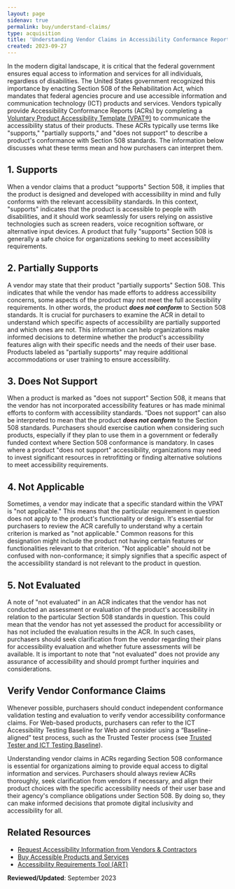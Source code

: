 ```yaml
---
layout: page
sidenav: true
permalink: buy/understand-claims/
type: acquisition
title: 'Understanding Vendor Claims in Accessibility Conformance Reports for Section 508 Conformance'
created: 2023-09-27
---
```


In the modern digital landscape, it is critical that the federal government ensures equal access to information and services for all individuals, regardless of disabilities. The United States government recognized this importance by enacting Section 508 of the Rehabilitation Act, which mandates that federal agencies procure and use accessible information and communication technology (ICT) products and services. Vendors typically provide Accessibility Conformance Reports (ACRs) by completing a [Voluntary Product Accessibility Template (VPAT®)](https://www.section508.gov/sell/vpat/) to communicate the accessibility status of their products. These ACRs typically use terms like "supports," "partially supports," and "does not support" to describe a product's conformance with Section 508 standards. The information below discusses what these terms mean and how purchasers can interpret them.

## 1. Supports

When a vendor claims that a product “supports" Section 508, it implies that the product is designed and developed with accessibility in mind and fully conforms with the relevant accessibility standards. In this context, "supports" indicates that the product is accessible to people with disabilities, and it should work seamlessly for users relying on assistive technologies such as screen readers, voice recognition software, or alternative input devices. A product that fully "supports" Section 508 is generally a safe choice for organizations seeking to meet accessibility requirements.

## 2. Partially Supports

A vendor may state that their product "partially supports" Section 508. This indicates that while the vendor has made efforts to address accessibility concerns, some aspects of the product may not meet the full accessibility requirements. In other words, the product ***does not conform*** to Section 508 standards. It is crucial for purchasers to examine the ACR in detail to understand which specific aspects of accessibility are partially supported and which ones are not. This information can help organizations make informed decisions to determine whether the product's accessibility features align with their specific needs and the needs of their user base. Products labeled as "partially supports" may require additional accommodations or user training to ensure accessibility.

## 3. Does Not Support

When a product is marked as "does not support" Section 508, it means that the vendor has not incorporated accessibility features or has made minimal efforts to conform with accessibility standards. “Does not support” can also be interpreted to mean that the product ***does not conform*** to the Section 508 standards. Purchasers should exercise caution when considering such products, especially if they plan to use them in a government or federally funded context where Section 508 conformance is mandatory. In cases where a product "does not support" accessibility, organizations may need to invest significant resources in retrofitting or finding alternative solutions to meet accessibility requirements.

## 4. Not Applicable

Sometimes, a vendor may indicate that a specific standard within the VPAT is "not applicable." This means that the particular requirement in question does not apply to the product's functionality or design. It's essential for purchasers to review the ACR carefully to understand why a certain criterion is marked as "not applicable." Common reasons for this designation might include the product not having certain features or functionalities relevant to that criterion. "Not applicable" should not be confused with non-conformance; it simply signifies that a specific aspect of the accessibility standard is not relevant to the product in question.

## 5. Not Evaluated

A note of "not evaluated" in an ACR indicates that the vendor has not conducted an assessment or evaluation of the product's accessibility in relation to the particular Section 508 standards in question. This could mean that the vendor has not yet assessed the product for accessibility or has not included the evaluation results in the ACR. In such cases, purchasers should seek clarification from the vendor regarding their plans for accessibility evaluation and whether future assessments will be available. It is important to note that "not evaluated" does not provide any assurance of accessibility and should prompt further inquiries and considerations.

## Verify Vendor Conformance Claims

Whenever possible, purchasers should conduct independent conformance validation testing and evaluation to verify vendor accessibility conformance claims. For Web-based products, purchasers can refer to the ICT Accessibility Testing Baseline for Web and consider using a “Baseline-aligned” test process, such as the Trusted Tester process (see [Trusted Tester and ICT Testing Baseline](https://www.section508.gov/test/trusted-tester/)).

Understanding vendor claims in ACRs regarding Section 508 conformance is essential for organizations aiming to provide equal access to digital information and services. Purchasers should always review ACRs thoroughly, seek clarification from vendors if necessary, and align their product choices with the specific accessibility needs of their user base and their agency's compliance obligations under Section 508. By doing so, they can make informed decisions that promote digital inclusivity and accessibility for all.

## Related Resources

  * [Request Accessibility Information from Vendors & Contractors](https://www.section508.gov/buy/request-accessibility-information/)
  * [Buy Accessible Products and Services](https://www.section508.gov/buy/)
  * [Accessibility Requirements Tool (ART)](https://www.section508.gov/art/)
  
**Reviewed/Updated**: September 2023
